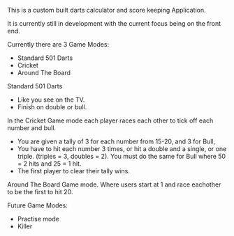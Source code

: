 This is a custom built darts calculator and score keeping Application.

It is currently still in development with the current focus being on the front end. 

Currently there are 3 Game Modes:
- Standard 501 Darts
- Cricket
- Around The Board

Standard 501 Darts
- Like you see on the TV.
- Finish on double or bull.

In the Cricket Game mode each player races each other to tick off each number and bull. 
- You are given a tally of 3 for each number from 15-20, and 3 for Bull, 
- You have to hit each number 3 times, or hit a double and a single, or one triple. (triples = 3, doubles = 2). You must do the same for Bull where 50 = 2 hits and 25 = 1 hit. 
- The first player to clear their tally wins. 

Around The Board Game mode. Where users start at 1 and race eachother to be the first to hit 20. 

Future Game Modes:
- Practise mode
- Killer